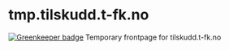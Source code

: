# tmp.tilskudd.t-fk.no

[![Greenkeeper badge](https://badges.greenkeeper.io/telemark/tmp.tilskudd.t-fk.no.svg)](https://greenkeeper.io/)
Temporary frontpage for tilskudd.t-fk.no
